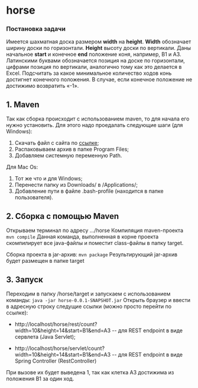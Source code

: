 # horse

### Постановка задачи

Имеется шахматная доска размером **width** на **height**. **Width** обозначает ширину доски по горизонтали. **Height** высоту доски по вертикали. Даны начальное **start** и конечное **end** положение коня, например, B1 и A3. Латинскими буквами обозначается позиция на доске по горизонтали, цифрами позиция по вертикали, аналогично тому как это делается в Excel. Подсчитать за какое минимальное количество ходов конь достигнет конечного положения. В случае, если конечное положение не достижимо возвратить «-1».

## 1. Maven

Так как сборка происходит с использованием maven, то для начала его нужно установить. Для этого надо проедалать следующие шаги (для Windows): 
1. Скачать файл с сайта по [ссылке](https://maven.apache.org/download.cgi); 
2. Распаковываем архив в папке Program Files;
3. Добавляем системную переменную Path.

Для Mac Os:
1. Тот же что и для Windows;
2. Перенести папку из Downloads/ в /Applications/;
3. Добавление пути в файле .bash-profile (находится в папке пользователя).

## 2. Сборка с помощью Maven
Открываем терминал по адресу .../horse
Компиляция maven-проекта
    ```
    mvn compile
    ```
Данная команда, выполненная в корне проекта скомпилирует все java-файлы и поместит class-файлы в папку target.

Сборка проекта в jar-архив:
    ```
    mvn package
    ```
Результирующий jar-архив будет размещен в папке target

## 3. Запуск
Переходим в папку /horse/target и запускаем с использованием команды:
    ```
    java -jar horse-0.0.1-SNAPSHOT.jar
    ```
Открыть браузер и ввести в адресную строку cледущие ссылки (можно просто перейти по ссылке):

* http://localhost/horse/rest/count?width=10&height=14&start=B1&end=A3 -- для REST endpoint в виде сервлета (Java Servlet);

* http://localhost/horse/servlet/count?width=10&height=14&start=B1&end=A3 -- для REST endpoint в виде Spring Controller (RestController)

При вызове их будет выведена 1, так как клетка A3 достижима из положения B1 за один ход.
